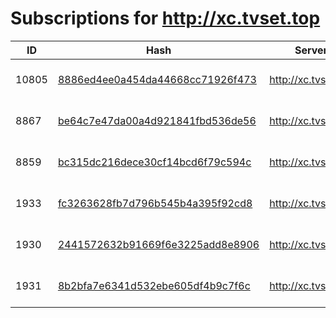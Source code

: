 # Subscriptions for http://xc.tvset.top

| ID | Hash | Server | Username | Created | Expires |
|---|---|---|---|---|---|
| 10805 | [8886ed4ee0a454da44668cc71926f473](https://bio.odjezdy.online/iptv/?data=8886ed4ee0a454da44668cc71926f473) | http://xc.tvset.top | room110 | 2025-03-02 23:07:40 | 1742786818 |
| 8867 | [be64c7e47da00a4d921841fbd536de56](https://bio.odjezdy.online/iptv/?data=be64c7e47da00a4d921841fbd536de56) | http://xc.tvset.top | Chigo | 2025-03-02 22:46:27 | 1746981602 |
| 8859 | [bc315dc216dece30cf14bcd6f79c594c](https://bio.odjezdy.online/iptv/?data=bc315dc216dece30cf14bcd6f79c594c) | http://xc.tvset.top | mamufuq | 2025-03-02 22:46:18 | 1742934215 |
| 1933 | [fc3263628fb7d796b545b4a395f92cd8](https://bio.odjezdy.online/iptv/?data=fc3263628fb7d796b545b4a395f92cd8) | http://xc.tvset.top | 2HL3HZZPXMBA | 2025-03-02 21:33:52 | 1743909435 |
| 1930 | [2441572632b91669f6e3225add8e8906](https://bio.odjezdy.online/iptv/?data=2441572632b91669f6e3225add8e8906) | http://xc.tvset.top | antoineaguisiptv | 2025-03-02 21:33:51 | 1741869848 |
| 1931 | [8b2bfa7e6341d532ebe605df4b9c7f6c](https://bio.odjezdy.online/iptv/?data=8b2bfa7e6341d532ebe605df4b9c7f6c) | http://xc.tvset.top | hatenjoe | 2025-03-02 21:33:51 | 1745751596 |
